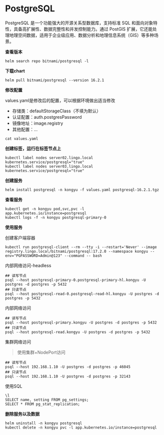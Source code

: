 # PostgreSQL

PostgreSQL 是一个功能强大的开源关系型数据库，支持标准 SQL 和面向对象特性，具备高扩展性、数据完整性和并发控制能力。通过 PostGIS 扩展，它还能处理地理空间数据，适用于企业级应用、数据分析和地理信息系统（GIS）等多种场景。

**查看版本**

```
helm search repo bitnami/postgresql -l
```

**下载chart**

```
helm pull bitnami/postgresql --version 16.2.1
```

**修改配置**

values.yaml是修改后的配置，可以根据环境做出适当修改

- 存储类：defaultStorageClass（不填为默认）
- 认证配置：auth.postgresPassword
- 镜像地址：image.registry
- 其他配置：...

```
cat values.yaml
```

**创建标签，运行在标签节点上**

```
kubectl label nodes server02.lingo.local kubernetes.service/postgresql="true"
kubectl label nodes server03.lingo.local kubernetes.service/postgresql="true"
```

**创建服务**

```shell
helm install postgresql -n kongyu -f values.yaml postgresql-16.2.1.tgz
```

**查看服务**

```
kubectl get -n kongyu pod,svc,pvc -l app.kubernetes.io/instance=postgresql
kubectl logs -f -n kongyu postgresql-primary-0
```

**使用服务**

创建客户端容器

```
kubectl run postgresql-client --rm --tty -i --restart='Never' --image  registry.lingo.local/bitnami/postgresql:17.2.0 --namespace kongyu --env="PGPASSWORD=Admin@123" --command -- bash
```

内部网络访问-headless

```
## 读写节点
psql --host postgresql-primary-0.postgresql-primary-hl.kongyu -U postgres -d postgres -p 5432
## 只读节点
psql --host postgresql-read-0.postgresql-read-hl.kongyu -U postgres -d postgres -p 5432
```

内部网络访问

```
## 读写节点
psql --host postgresql-primary.kongyu -U postgres -d postgres -p 5432
## 只读节点
psql --host postgresql-read.kongyu -U postgres -d postgres -p 5432
```

集群网络访问

> 使用集群+NodePort访问

```
## 读写节点
psql --host 192.168.1.10 -U postgres -d postgres -p 46045
## 只读节点
psql --host 192.168.1.10 -U postgres -d postgres -p 32143
```

使用SQL

```
\l
SELECT name, setting FROM pg_settings;
SELECT * FROM pg_stat_replication;
```

**删除服务以及数据**

```
helm uninstall -n kongyu postgresql
kubectl delete -n kongyu pvc -l app.kubernetes.io/instance=postgresql
```

